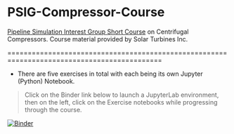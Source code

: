 # PSIG-Compressor-Course

<a href="https://psig.org/conference/pipeline-simulation-short-course/">
Pipeline Simulation Interest Group Short Course</a> on Centrifugal Compressors.  Course material provided by Solar Turbines Inc.

============================================================================================
- There are five exercises in total with each being its own Jupyter (Python) Notebook.

> Click on the Binder link below to launch a JupyterLab environment, then on the left, click on the Exercise notebooks while progressing through the course.


[![Binder](https://mybinder.org/badge_logo.svg)](https://mybinder.org/v2/gh/Cody-at-SolarDigital/PSIG-Compressor-Course.git/HEAD)
